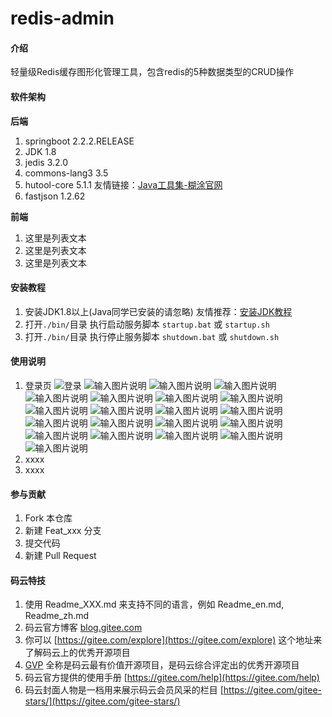 # redis-admin

#### 介绍
轻量级Redis缓存图形化管理工具，包含redis的5种数据类型的CRUD操作

#### 软件架构
 **后端** 
1. springboot 2.2.2.RELEASE
2. JDK 1.8
3. jedis 3.2.0
4. commons-lang3 3.5
5. hutool-core 5.1.1  友情链接：[Java工具集-糊涂官网](https://www.hutool.cn/)
6. fastjson 1.2.62


 **前端** 
1. 这里是列表文本
1. 这里是列表文本
1. 这里是列表文本


#### 安装教程

1.  安装JDK1.8以上(Java同学已安装的请忽略) 友情推荐：[安装JDK教程](https://jingyan.baidu.com/article/c74d60003588974f6a595db6.html)
2.  打开`./bin/`目录 执行启动服务脚本 `startup.bat` 或 `startup.sh`
3.  打开`./bin/`目录 执行停止服务脚本 `shutdown.bat` 或 `shutdown.sh`

#### 使用说明

1.  登录页
![登录](https://images.gitee.com/uploads/images/2020/0129/210212_b2ecf9f2_1571481.png "1.png")
![输入图片说明](https://images.gitee.com/uploads/images/2020/0129/210229_57df8d0d_1571481.png "2.png")
![输入图片说明](https://images.gitee.com/uploads/images/2020/0129/210246_fb05c272_1571481.png "3.png")
![输入图片说明](https://images.gitee.com/uploads/images/2020/0129/210259_f3e147f7_1571481.png "4.png")
![输入图片说明](https://images.gitee.com/uploads/images/2020/0129/210347_d1bf5223_1571481.png "5.png")
![输入图片说明](https://images.gitee.com/uploads/images/2020/0129/210403_5defd7c0_1571481.png "6.png")
![输入图片说明](https://images.gitee.com/uploads/images/2020/0129/210413_5c3710a8_1571481.png "7.png")
![输入图片说明](https://images.gitee.com/uploads/images/2020/0129/210447_c9219ea0_1571481.png "8.png")
![输入图片说明](https://images.gitee.com/uploads/images/2020/0129/210523_655bdf3f_1571481.png "9.png")
![输入图片说明](https://images.gitee.com/uploads/images/2020/0129/210534_ec91c006_1571481.png "10.png")
![输入图片说明](https://images.gitee.com/uploads/images/2020/0129/210628_50749f0f_1571481.png "11.png")
![输入图片说明](https://images.gitee.com/uploads/images/2020/0129/210638_66d4a23c_1571481.png "12.png")
![输入图片说明](https://images.gitee.com/uploads/images/2020/0129/210647_ed664a59_1571481.png "13.png")
![输入图片说明](https://images.gitee.com/uploads/images/2020/0129/210657_252ab391_1571481.png "14.png")
![输入图片说明](https://images.gitee.com/uploads/images/2020/0129/210707_3bd613a8_1571481.png "15.png")
![输入图片说明](https://images.gitee.com/uploads/images/2020/0129/210716_01dd56cd_1571481.png "16.png")
![输入图片说明](https://images.gitee.com/uploads/images/2020/0129/210725_4617115e_1571481.png "17.png")
![输入图片说明](https://images.gitee.com/uploads/images/2020/0129/210735_04c28274_1571481.png "18.png")
![输入图片说明](https://images.gitee.com/uploads/images/2020/0129/210748_5e7cb0cc_1571481.png "19.png")
![输入图片说明](https://images.gitee.com/uploads/images/2020/0129/210759_b34f098f_1571481.png "20.png")
![输入图片说明](https://images.gitee.com/uploads/images/2020/0129/210101_51e16f47_1571481.png "21.png")
2.  xxxx
3.  xxxx

#### 参与贡献

1.  Fork 本仓库
2.  新建 Feat_xxx 分支
3.  提交代码
4.  新建 Pull Request


#### 码云特技

1.  使用 Readme\_XXX.md 来支持不同的语言，例如 Readme\_en.md, Readme\_zh.md
2.  码云官方博客 [blog.gitee.com](https://blog.gitee.com)
3.  你可以 [https://gitee.com/explore](https://gitee.com/explore) 这个地址来了解码云上的优秀开源项目
4.  [GVP](https://gitee.com/gvp) 全称是码云最有价值开源项目，是码云综合评定出的优秀开源项目
5.  码云官方提供的使用手册 [https://gitee.com/help](https://gitee.com/help)
6.  码云封面人物是一档用来展示码云会员风采的栏目 [https://gitee.com/gitee-stars/](https://gitee.com/gitee-stars/)